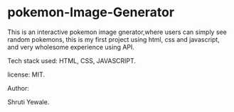 # pokemon-Image-Generator
This is an interactive pokemon image gnerator,where users can simply see random pokemons, this is my first project using html, css and javascript, and very wholesome experience using API.

Tech stack used: HTML, CSS, JAVASCRIPT.

license: MIT.

Author:

Shruti Yewale.
